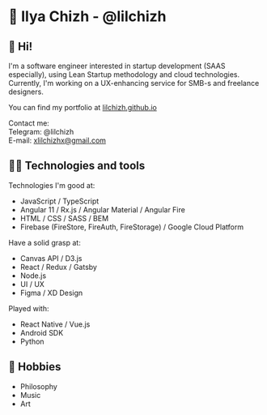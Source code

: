 # 🐥 Ilya Chizh - @lilchizh

## 👋 Hi!
I'm a software engineer interested in startup development (SAAS especially), using Lean Startup methodology and cloud technologies.  
Currently, I'm working on a UX-enhancing service for SMB-s and freelance designers.     

You can find my portfolio at [lilchizh.github.io](https://lilchizh.github.io)  

Contact me:  
Telegram: @lilchizh  
E-mail: xlilchizhx@gmail.com

## 👨‍💻 Technologies and tools
Technologies I'm good at:
- JavaScript / TypeScript
- Angular 11 / Rx.js / Angular Material / Angular Fire
- HTML / CSS / SASS / BEM
- Firebase (FireStore, FireAuth, FireStorage) / Google Cloud Platform

Have a solid grasp at:
- Canvas API / D3.js
- React / Redux / Gatsby
- Node.js
- UI / UX
- Figma / XD Design

Played with:
- React Native / Vue.js
- Android SDK
- Python

## 🎉 Hobbies
- Philosophy
- Music
- Art
